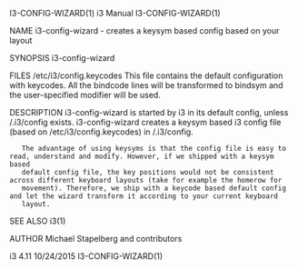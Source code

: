 I3-CONFIG-WIZARD(1)                                                  i3 Manual                                                 I3-CONFIG-WIZARD(1)

NAME
       i3-config-wizard - creates a keysym based config based on your layout

SYNOPSIS
       i3-config-wizard

FILES
   /etc/i3/config.keycodes
       This file contains the default configuration with keycodes. All the bindcode lines will be transformed to bindsym and the user-specified
       modifier will be used.

DESCRIPTION
       i3-config-wizard is started by i3 in its default config, unless /.i3/config exists. i3-config-wizard creates a keysym based i3 config file
       (based on /etc/i3/config.keycodes) in /.i3/config.

       The advantage of using keysyms is that the config file is easy to read, understand and modify. However, if we shipped with a keysym based
       default config file, the key positions would not be consistent across different keyboard layouts (take for example the homerow for
       movement). Therefore, we ship with a keycode based default config and let the wizard transform it according to your current keyboard
       layout.

SEE ALSO
       i3(1)

AUTHOR
       Michael Stapelberg and contributors

i3 4.11                                                             10/24/2015                                                 I3-CONFIG-WIZARD(1)
